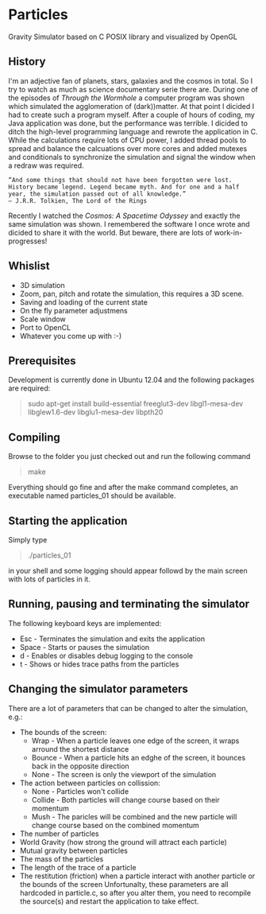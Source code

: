 Particles
============

Gravity Simulator based on C POSIX library and visualized by OpenGL

## History
I'm an adjective fan of planets, stars, galaxies and the cosmos in total. So I try to watch as much as science documentary serie there are.
During one of the episodes of *Through the Wormhole* a computer program was shown which simulated the agglomeration of (dark))matter. At that point I dicided I had to create such a program myself. 
After a couple of hours of coding, my Java application was done, but the performance was terrible. I dicided to ditch the high-level programming language and rewrote the application in C.
While the calculations require lots of CPU power, I added thread pools to spread and balance the calcuations over more cores and added mutexes and conditionals to synchronize the simulation and signal the window when a redraw was required.
```
“And some things that should not have been forgotten were lost. History became legend. Legend became myth. And for one and a half year, the simulation passed out of all knowledge.”
― J.R.R. Tolkien, The Lord of the Rings
```
Recently I watched the *Cosmos: A Spacetime Odyssey* and exactly the same simulation was shown. I remembered the software I once wrote and dicided to share it with the world. But beware, there are lots of work-in-progresses!

## Whislist
* 3D simulation
* Zoom, pan, pitch and rotate the simulation, this requires a 3D scene. 
* Saving and loading of the current state
* On the fly parameter adjustmens
* Scale window
* Port to OpenCL
* Whatever you come up with :-)

## Prerequisites 
Development is currently done in Ubuntu 12.04 and the following packages are required:
> sudo apt-get install build-essential freeglut3-dev libgl1-mesa-dev libglew1.6-dev libglu1-mesa-dev libpth20

## Compiling 
Browse to the folder you just checked out and run the following command
> make

Everything should go fine and after the make command completes, an executable named particles_01 should be available. 

## Starting the application
Simply type 
> ./particles_01

in your shell and some logging should appear followd by the main screen with lots of particles in it. 

## Running, pausing and terminating the simulator
The following keyboard keys are implemented:
* Esc - Terminates the simulation and exits the application
* Space - Starts or pauses the simulation
* d - Enables or disables debug logging to the console
* t - Shows or hides trace paths from the particles

## Changing the simulator parameters
There are a lot of parameters that can be changed to alter the simulation, e.g.:
* The bounds of the screen: 
  * Wrap - When a particle leaves one edge of the screen, it wraps arround the shortest distance
  * Bounce - When a particle hits an edghe of the screen, it bounces back in the opposite direction
  * None - The screen is only the viewport of the simulation
* The action between particles on collission:
  * None - Particles won't collide 
  * Collide - Both particles will change course based on their momentum
  * Mush - The paricles will be combined and the new particle will change course based on the combined momentum
* The number of particles 
* World Gravity (how strong the ground will attract each particle)
* Mutual gravity between particles 
* The mass of the particles 
* The length of the trace of a particle 
* The restitution (friction) when a particle interact with another particle or the bounds of the screen
Unfortunalty, these parameters are all hardcoded in particle.c, so after you alter them, you need to recompile the source(s) and restart the application to take effect. 
